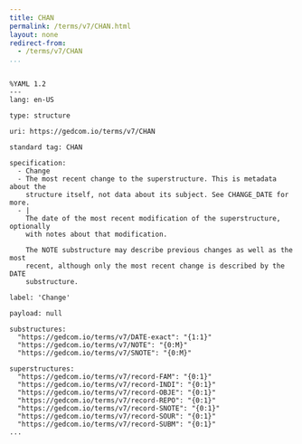 ```yaml
---
title: CHAN
permalink: /terms/v7/CHAN.html
layout: none
redirect-from:
  - /terms/v7/CHAN
...
```


```

%YAML 1.2
---
lang: en-US

type: structure

uri: https://gedcom.io/terms/v7/CHAN

standard tag: CHAN

specification:
  - Change
  - The most recent change to the superstructure. This is metadata about the
    structure itself, not data about its subject. See CHANGE_DATE for more.
  - |
    The date of the most recent modification of the superstructure, optionally
    with notes about that modification.
    
    The NOTE substructure may describe previous changes as well as the most
    recent, although only the most recent change is described by the DATE
    substructure.

label: 'Change'

payload: null

substructures:
  "https://gedcom.io/terms/v7/DATE-exact": "{1:1}"
  "https://gedcom.io/terms/v7/NOTE": "{0:M}"
  "https://gedcom.io/terms/v7/SNOTE": "{0:M}"

superstructures:
  "https://gedcom.io/terms/v7/record-FAM": "{0:1}"
  "https://gedcom.io/terms/v7/record-INDI": "{0:1}"
  "https://gedcom.io/terms/v7/record-OBJE": "{0:1}"
  "https://gedcom.io/terms/v7/record-REPO": "{0:1}"
  "https://gedcom.io/terms/v7/record-SNOTE": "{0:1}"
  "https://gedcom.io/terms/v7/record-SOUR": "{0:1}"
  "https://gedcom.io/terms/v7/record-SUBM": "{0:1}"
...

```

